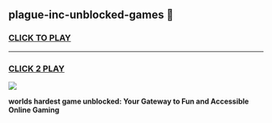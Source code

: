 
## plague-inc-unblocked-games 👋
<h3>
<a href="https://premium.freeplayer.one?title=plague-inc-unblocked-games&ref=14F">CLICK TO PLAY</a></h3>
<hr>

<h3>
<a href="https://premium.freeplayer.one?title=plague-inc-unblocked-games&ref=14F">CLICK 2 PLAY</a>
  
</h3>

<a href="https://premium.freeplayer.one?title=plague-inc-unblocked-games&ref=12F/"><img src="https://clearcache.store/games.png"></a>


**worlds hardest game unblocked: Your Gateway to Fun and Accessible Online Gaming**
